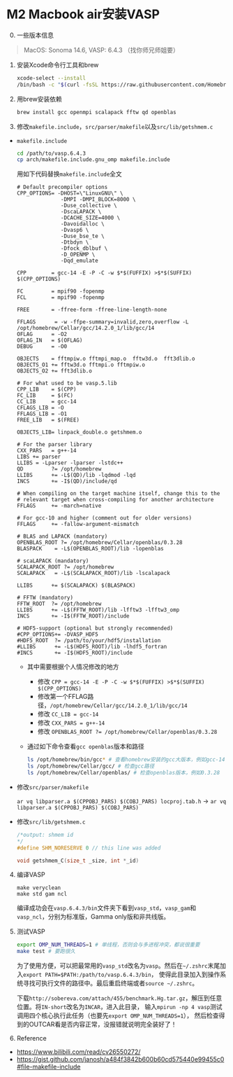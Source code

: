 # M2 Macbook air安装VASP

0. 一些版本信息
> MacOS: Sonoma 14.6, VASP: 6.4.3 （找你师兄师姐要）


1. 安装Xcode命令行工具和brew

	```sh
	xcode-select --install
	/bin/bash -c "$(curl -fsSL https://raw.githubusercontent.com/Homebrew/install/HEAD/install.sh)"
	```
   
2. 用brew安装依赖

   ```sh
   brew install gcc openmpi scalapack fftw qd openblas
   ```

3. 修改`makefile.include`，`src/parser/makefile`以及`src/lib/getshmem.c`
- `makefile.include`
	```sh
	cd /path/to/vasp.6.4.3
	cp arch/makefile.include.gnu_omp makefile.include
 	```
 
	用如下代码替换`makefile.include`全文
	```make
	# Default precompiler options
	CPP_OPTIONS= -DHOST=\"LinuxGNU\" \
	              -DMPI -DMPI_BLOCK=8000 \
	              -Duse_collective \
	              -DscaLAPACK \
	              -DCACHE_SIZE=4000 \
	              -Davoidalloc \
	              -Dvasp6 \
	              -Duse_bse_te \
	              -Dtbdyn \
	              -Dfock_dblbuf \
	              -D_OPENMP \
	              -Dqd_emulate
	
	CPP        = gcc-14 -E -P -C -w $*$(FUFFIX) >$*$(SUFFIX) $(CPP_OPTIONS)
	
	FC         = mpif90 -fopenmp
	FCL        = mpif90 -fopenmp
	
	FREE       = -ffree-form -ffree-line-length-none
	
	FFLAGS      = -w -ffpe-summary=invalid,zero,overflow -L /opt/homebrew/Cellar/gcc/14.2.0_1/lib/gcc/14
	OFLAG      = -O2
	OFLAG_IN   = $(OFLAG)
	DEBUG      = -O0
	
	OBJECTS    = fftmpiw.o fftmpi_map.o  fftw3d.o  fft3dlib.o
	OBJECTS_O1 += fftw3d.o fftmpi.o fftmpiw.o
	OBJECTS_O2 += fft3dlib.o
	
	# For what used to be vasp.5.lib
	CPP_LIB    = $(CPP)
	FC_LIB     = $(FC)
	CC_LIB     = gcc-14
	CFLAGS_LIB = -O
	FFLAGS_LIB = -O1
	FREE_LIB   = $(FREE)
	
	OBJECTS_LIB= linpack_double.o getshmem.o
	
	# For the parser library
	CXX_PARS   = g++-14
	LIBS += parser
	LLIBS = -Lparser -lparser -lstdc++
	QD         ?= /opt/homebrew
	LLIBS      += -L$(QD)/lib -lqdmod -lqd
	INCS       += -I$(QD)/include/qd
	
	# When compiling on the target machine itself, change this to the
	# relevant target when cross-compiling for another architecture
	FFLAGS     += -march=native
	
	# For gcc-10 and higher (comment out for older versions)
	FFLAGS     += -fallow-argument-mismatch
	
	# BLAS and LAPACK (mandatory)
	OPENBLAS_ROOT ?= /opt/homebrew/Cellar/openblas/0.3.28
	BLASPACK    = -L$(OPENBLAS_ROOT)/lib -lopenblas
	
	# scaLAPACK (mandatory)
	SCALAPACK_ROOT ?= /opt/homebrew
	SCALAPACK   = -L$(SCALAPACK_ROOT)/lib -lscalapack
	
	LLIBS      += $(SCALAPACK) $(BLASPACK)
	
	# FFTW (mandatory)
	FFTW_ROOT  ?= /opt/homebrew
	LLIBS      += -L$(FFTW_ROOT)/lib -lfftw3 -lfftw3_omp
	INCS       += -I$(FFTW_ROOT)/include
	
	# HDF5-support (optional but strongly recommended)
	#CPP_OPTIONS+= -DVASP_HDF5
	#HDF5_ROOT  ?= /path/to/your/hdf5/installation
	#LLIBS      += -L$(HDF5_ROOT)/lib -lhdf5_fortran
	#INCS       += -I$(HDF5_ROOT)/include
	```
 
	- 其中需要根据个人情况修改的地方
		- 修改 `CPP = gcc-14 -E -P -C -w $*$(FUFFIX) >$*$(SUFFIX) $(CPP_OPTIONS)`
		- 修改第一个FFLAG路径，`/opt/homebrew/Cellar/gcc/14.2.0_1/lib/gcc/14`
		- 修改 `CC_LIB = gcc-14`
		- 修改 `CXX_PARS = g++-14`
		- 修改 `OPENBLAS_ROOT ?= /opt/homebrew/Cellar/openblas/0.3.28`
	 - 通过如下命令查看`gcc openblas`版本和路径
 
	   	```sh
		ls /opt/homebrew/bin/gcc* # 查看homebrew安装的gcc大版本，例如gcc-14；
		ls /opt/homebrew/Cellar/gcc/ # 检查gcc路径
		ls /opt/homebrew/Cellar/openblas/ # 检查openblas版本，例如0.3.28
		```
- 修改`src/parser/makefile`

	`ar vq libparser.a $(CPPOBJ_PARS) $(COBJ_PARS) locproj.tab.h` $\rightarrow$ `ar vq libparser.a $(CPPOBJ_PARS) $(COBJ_PARS)`

- 修改`src/lib/getshmem.c`

	```c
	/*output: shmem id
	*/
	#define SHM_NORESERVE 0 // this line was added
	
	void getshmem_C(size_t _size, int *_id)
	```

4. 编译VASP

	```
	make veryclean
	make std gam ncl
	```
 
	编译成功会在`vasp.6.4.3/bin`文件夹下看到`vasp_std`，`vasp_gam`和`vasp_ncl`，分别为标准版，Gamma only版和非共线版。

5. 测试VASP

	```sh
	export OMP_NUM_THREADS=1 # 单线程，否则会与多进程冲突，都说很重要
	make test # 要跑很久
	```

	为了使用方便，可以把最常用的`vasp_std`改名为`vasp`。然后在`~/.zshrc`末尾加入`export PATH=$PATH:/path/to/vasp.6.4.3/bin`，
	使得此目录加入到操作系统寻找可执行文件的路径中。最后重启终端或者`source ~/.zshrc`。

	下载`http://sobereva.com/attach/455/benchmark.Hg.tar.gz`，解压到任意位置。将`IN-short`改名为`INCAR`，进入此目录，
	输入`mpirun -np 4 vasp`测试调用四个核心执行此任务（也要先`export OMP_NUM_THREADS=1`），
	然后检查得到的OUTCAR看是否内容正常，没报错就说明完全装好了！
	

7. Reference
- https://www.bilibili.com/read/cv26550272/
- https://gist.github.com/janosh/a484f3842b600b60cd575440e99455c0#file-makefile-include
